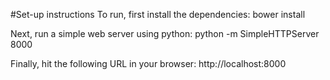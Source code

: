 #Set-up instructions
To run, first install the dependencies:
    bower install

Next, run a simple web server using python:
    python -m SimpleHTTPServer 8000

Finally, hit the following URL in your browser:
    http://localhost:8000
